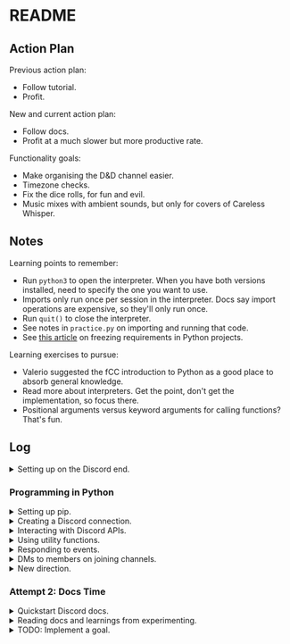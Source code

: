 # README

## Action Plan

Previous action plan:

- Follow tutorial.
- Profit.

New and current action plan:

- Follow docs.
- Profit at a much slower but more productive rate.

Functionality goals:

- Make organising the D&D channel easier.
- Timezone checks.
- Fix the dice rolls, for fun and evil.
- Music mixes with ambient sounds, but only for covers of Careless Whisper.

## Notes

Learning points to remember:

- Run `python3` to open the interpreter. When you have both versions installed, need to specify the one you want to use.
- Imports only run once per session in the interpreter. Docs say import operations are expensive, so they'll only run once.
- Run `quit()` to close the interpreter.
- See notes in `practice.py` on importing and running that code.
- See [this article](https://medium.com/@jtpaasch/the-right-way-to-use-virtual-environments-1bc255a0cba7) on freezing requirements in Python projects.

Learning exercises to pursue:

- Valerio suggested the fCC introduction to Python as a good place to absorb general knowledge.
- Read more about interpreters. Get the point, don't get the implementation, so focus there.
- Positional arguments versus keyword arguments for calling functions? That's fun.

## Log

<details>

<summary>Setting up on the Discord end.</summary>

- Made a Discord dev account.
- Used the Discord Dev Portal to make an application. Any application that interacts with the Discord APIs needs a Discord application, not just bots! Bots are a sub-set of the total interface. However, this will (hopefully) be a bot, so that's what we select all the settings for.
- Created a bot.
- Created a guild (server on Discord) to add it to.
- Added bot to the test server using OAuth2 on the Dev Portal. This is the step at which you can provide your bot with permissions. Be as granular as possible.
</details>

### Programming in Python

<details>

<summary>Setting up pip.</summary>

- Install `pip`, which is the standard package manager for Python (like `npm` for JavaScript). To check what version of `pip` you have, you can run `which pip3` in the terminal: `pip` should come bundled with installations of Python3.
- Use `pip` in a Python Virtual Environment.
- "To avoid installing packages directly into your system Python installation, you can use a virtual environment. A virtual environment provides an isolated Python interpreter for your project. Any packages that you use inside this environment will be independent of your system interpreter. This means that you can keep your project’s dependencies separate from other projects and the system at large." [Source](https://realpython.com/what-is-pip/).
- Used the following code to accomplish the above:

```
$ python3 -m venv venv
$ source venv/bin/activate
(venv) $ pip3 --version
pip 21.2.3 from .../python3.10/site-packages/pip (python 3.10)
(venv) $ pip --version
pip 21.2.3 from .../python3.10/site-packages/pip (python 3.10)
```

- "Here you create a virtual environment named venv by using Python’s built-in venv module. Then you activate it with the source command. The parentheses surrounding your venv name indicate that you successfully activated the virtual environment."
- "Finally, you check the version of the pip3 and pip executables inside your activated virtual environment. Both point to the same pip module, so once your virtual environment is activated, you can use either pip or pip3."

Installing `discord.py`:

- Ran the following code to install the Python Discord API library: `pip install -U discord.py`.

More virtual environment stuff:

- Once you've closed it, to restart the venv for the project, run the following:

```
cd venv
source bin/activate
```

- This changes directory into the venv folder, then reactivates the environment you've set up.
- [This was helpful.](https://ordinarycoders.com/blog/article/python-virtual-environment)

</details>

<details>

<summary>Creating a Discord connection.</summary>

- Connected to the client in `bot.py` and went through the code, googled some stuff.
- Set up `.env` and entered details.
- Attempted to run bot, but needed to set [intents](https://discordpy.readthedocs.io/en/stable/intents.html). Did this.
- Ran bot, and client successfully connected to Discord using token!

</details>

<details>

<summary>Interacting with Discord APIs.</summary>

- `Client` gives us access to a wide range of Discord APIs.
- Discord calls `on_ready()` once a connection is secured and data is prepared. So, you can access guild data inside of `on_ready()` so long as you connect to a guild by including appropriate tokens inside your `.env` file.
- Set up this connection and attempted to run.
- Had a silly syntax error where had function call after client.guilds in my for in loop. Mind out!
- Got it working.
- You can also pull out everyone who is a member of the guild, from the guild property.
- Did that too.

</details>

<details>

<summary>Using utility functions.</summary>

- There are utility functions available inside of `discord.py`.
- "The term “utility” has no precise definition. A piece of code can be called a utility if it seems too small to be considered as a separate application, and too general-purpose to be considered as part of a particular program. A database program would not be a utility, for example, but a function which performed a single operation on a list could be." [Source](https://www.csee.umbc.edu/courses/331/resources/lisp/onLisp/04utilityFunctions.pdf).
- Python docs have some pages on utilities that are a bit crunchier to read too. Maybe read later!
- So. In the code where we're printing the guild name and identifier, we could clean this code up with some utilities.
- Read the whole tutorial for step-by-step details.
- Basically, `discord.utils` contains a lot of functions which can help us by abstracting away unnecessary code and work.
- For example, we can replace our original for loop checking for guild name matches with `discord.utils.find()` which takes a function (a predicate), which identifies some characteristic of the element in the iterable that you’re looking for. Once `find()` locates that element that satisfies the predicate, it will return it: so, similar to looping and then breaking once the loop is complete.
- Note: below example takes in lambda, which is basically an anonymous function? [Read this](https://stackoverflow.com/questions/16501/what-is-a-lambda-function).
- To simplify `find()` even further, we could even use `get()` instead.
- The `get()` utility takes the iterable and some keyword arguments. The keyword arguments represent attributes of the elements in the iterable that must all be satisfied for `get()` to return the element.
- So, to give examples:

```python
# original code
@client.event # this is a decorator: syntax for calling higher order functions. decorators wrap functions, modifying behaviour
async def on_ready(): # asynchronous function called on_ready()
    print(f'{client.user} has connected to Discord!')

    for guild in client.guilds: # for loop through guilds available inside client connection object
        if guild.name == GUILD: # if the guild name matches the .env guild name, break out of the loop
            break

    print(
        f'{client.user} is connected to the following guild:\n'
        f'{guild.name}(id:{guild.id}'
        )

    members = '\n - '.join([member.name for member in guild.members]) # assigns members to a formatted string, joined to a loop
    print(f'Guild Members:\n - {members}') # prints out the list of guild members, formatted
# some stackoverflow guy says we could end this function with: on_ready = client.event(on_ready)
# the @ symbol is a shorthand to eliminating having to type that, though
```

```python
# using find()
@client.event
async def on_ready(): # asynchronous function called on_ready()
    guild = discord.utils.find(lambda g: g.name == GUILD, client.guilds) # find() takes lambda g as predicate, wants g.name to match
    print( # once g.name matches the GUILD variable we've set, it'll return the element and print accordingly
        f'{client.user} is connected to the following guild:\n'
        f'{guild.name}(id: {guild.id})'
    )
```

```python
# using get()
@client.event
async def on_ready():
    guild = discord.utils.get(client.guilds, name=GUILD) # get checks client.guilds for a name property matching GUILD variable
    print( # when it gets one, runs print code
        f'{client.user} is connected to the following guild:\n'
        f'{guild.name}(id: {guild.id})'
    )
```

- "Technical Detail: Under the hood, get() actually uses the attrs keyword arguments to build a predicate, which it then uses to call find()."

</details>

<details>

<summary>Responding to events.</summary>

- So. We know `on_ready()` is an event: its decorator says so.
- An event is something that happens on Discord that you can use to trigger a reaction in your code. Your code will listen for and then respond to events.
- The `on_ready()` event handler handles the event where the `Client` has made a connection to Discord and prepared its response data. When Discord fires an event, `discord.py` will route the event data to the corresponding event handler on your connected `Client`.
- There are two ways in `discord.py` to implement an event handler:
  - Using the client.event decorator.
  - Creating a subclass of Client and overriding its handler methods.
- There should be no difference between these two implementation styles for events. We'll be using the decorator version primarily though, as it looks similar to how bot commands are implemented.
- See below for examples, though, of decorator event implementation versus class event implementation:

```python
# decorator implementation
@client.event
async def on_ready():
    guild = discord.utils.get(client.guilds, name=GUILD)
    print(
        f'{client.user} is connected to the following guild:\n'
        f'{guild.name}(id: {guild.id})'
```

```python
# class implementation
class CustomClient(discord.Client):
    async def on_ready(self):
        print(f'{self.user} has connected to Discord!')
```

- Just like before, we've created a client variable. The actual Client is different, however. Instead of using the normal base class, client is an instance of CustomClient, which has an overridden on_ready() function.

</details>

<details>

<summary>DMs to members on joining channels.</summary>

- As of time of writing, had a nightmare with this and couldn't get it to work.
- Not sure whether because of personal Discord settings and linked accounts, potentially making it harder for code to recognise my test account as a new member? Or whether syntax wrong, as some of the syntax in this tutorial is aged, and online implementations of same functionality have been done in different ways from a cursory search.
- Going to look into more resources about it.
- Potential resources: find an active Discord bot and perceive the code. Lots on GitHub to eyeball!
- Current solve: am abandoning this functionality for now in favour of maintaining velocity and continuing tutorial, will circle back when I know more about what's going on. Not finding it useful trying to troubleshoot.

</details>

<details>

<summary>New direction.</summary>

- Confirmed syntax and implementation of tutorial were aged! We love an educational website that publishes no dates on its articles that you have to go digging for, truly.
- Recentering on the official `discord.py` docs and going to follow those from the beginning.
- On reflection, prefer this approach: feels more useful as a general learning tool, as the most fun and productive thing about trying to write in Python hasn't been learning Python, but has been learning more about programming generally. Feels like trying to understand the docs - rather than trying to put together a single working product - can provide benefit in this area.
- Changed previous `bot.py` we've been referring to, and it is now `retiredBot.py` instead. From now on, we're operating on a whole new `bot.py`.

</details>

### Attempt 2: Docs Time

<details>

<summary>Quickstart Discord docs.</summary>

- See `example_bot.py` for the example bot populated from the discord.py docs.
- Literally worked instantly, absolutely livid.
- Sometimes, I guess you just have to be taught the 'check your docs are decent' lesson a million times in a row. Million and first time lucky!
- Will say, finding the [discord.py docs](https://discordpy.readthedocs.io/en/stable/quickstart.html) a lot easier to read than when I tried to read them at the beginning of the week, I think by virtue of having poured over what all the Python stuff is doing previously. Hopefully this continues to contribute towards moving a little quicker!
- Maybe useful note from the docs: "discord.py revolves around the concept of events. An event is something you listen to and then respond to. For example, when a message happens, you will receive an event about it that you can respond to."

</details>

<details>

<summary>Reading docs and learnings from experimenting.</summary>

- Updating code won't update bot in realtime if the bot is live. Have to shut it down and reboot.
- Debugging and error feedback would be super helpful, but don't totally get how it works in Python yet? It's also something I want to get better at using and implementing in JavaScript, so - taking lessons from this experience - might swap back to a JavaScript project for a bit that focuses on that, for some cross-language learning (tee hee).
- Had a look at [these docs on coroutines](https://docs.python.org/3/library/asyncio-task.html#coroutine).
- "Python's asyncio package (introduced in Python 3.4) and its two keywords, async and await , serve different purposes but come together to help you declare, build, execute, and manage asynchronous code."
- [This article on asynchronicity in Python](https://blog.allegro.tech/2022/01/how-do-coroutines-work-internally-in-python.html) was okay!
- The [bit of the docs on intents](https://discordpy.readthedocs.io/en/stable/api.html#discord.Intents) is especially helpful. Has a lot of the events listed, with sub-pages describing them in more detail. Difficult to find from main page, as these docs are a bit tricky to navigate - look here if you're stuck instead!
- Read a bit more about object-oriented programming and design, and software design more generally. SOLID is the acronym for the first five OOD principles.

</details>

<details>

<summary>TODO: Implement a goal.</summary>

- Lorem ipsum.

</details>
